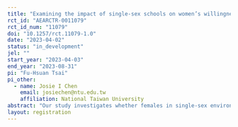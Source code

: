 ```yaml
---
title: "Examining the impact of single-sex schools on women’s willingness to lead"
rct_id: "AEARCTR-0011079"
rct_id_num: "11079"
doi: "10.1257/rct.11079-1.0"
date: "2023-04-02"
status: "in_development"
jel: ""
start_year: "2023-04-03"
end_year: "2023-08-31"
pi: "Fu-Hsuan Tsai"
pi_other:
  - name: Josie I Chen
    email: josiechen@ntu.edu.tw
    affiliation: National Taiwan University
abstract: "Our study investigates whether females in single-sex environments are more inclined to take on leadership roles in group activities. To achieve this, we conduct a laboratory experiment that recruited high school students from single-sex and mixed-sex schools and randomly assigning them to either single-sex or mixed-sex groups. We measure their willingness to lead and self-confidence while controlling for risk preference. Through this experiment, we aim to examine the interaction term between single-sex schools and single-sex groups."
layout: registration
---
```


